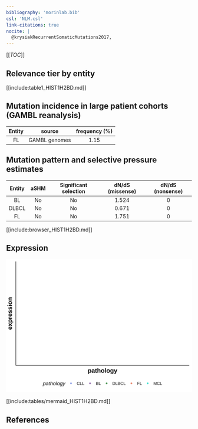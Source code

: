 ```yaml
---
bibliography: 'morinlab.bib'
csl: 'NLM.csl'
link-citations: true
nocite: |
  @krysiakRecurrentSomaticMutations2017, 
---
```

[[_TOC_]]


## Relevance tier by entity

[[include:table1_HIST1H2BD.md]]

## Mutation incidence in large patient cohorts (GAMBL reanalysis)

|Entity|source       |frequency (%)|
|:------:|:-------------:|:-------------:|
|FL    |GAMBL genomes|1.15         |

## Mutation pattern and selective pressure estimates

|Entity|aSHM|Significant selection|dN/dS (missense)|dN/dS (nonsense)|
|:------:|:----:|:---------------------:|:----------------:|:----------------:|
|BL    |No  |No                   |1.524           |0               |
|DLBCL |No  |No                   |0.671           |0               |
|FL    |No  |No                   |1.751           |0               |



[[include:browser_HIST1H2BD.md]]

## Expression
![](images/gene_expression/HIST1H2BD_by_pathology.svg)
<!-- ORIGIN: krysiakRecurrentSomaticMutations2017b -->
<!-- FL: krysiakRecurrentSomaticMutations2017b -->

[[include:tables/mermaid_HIST1H2BD.md]]

## References
